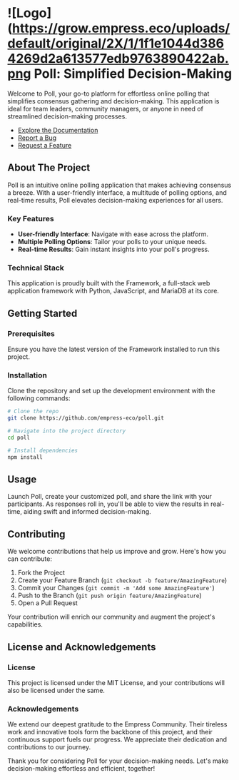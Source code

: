 # ![Logo](https://grow.empress.eco/uploads/default/original/2X/1/1f1e1044d3864269d2a613577edb9763890422ab.png Poll: Simplified Decision-Making

Welcome to Poll, your go-to platform for effortless online polling that simplifies consensus gathering and decision-making. This application is ideal for team leaders, community managers, or anyone in need of streamlined decision-making processes. 

- [Explore the Documentation](https://empress.eco/)
- [Report a Bug](https://github.com/empress-eco/poll/issues)
- [Request a Feature](https://github.com/empress-eco/poll/issues)

## About The Project

Poll is an intuitive online polling application that makes achieving consensus a breeze. With a user-friendly interface, a multitude of polling options, and real-time results, Poll elevates decision-making experiences for all users.

### Key Features

- **User-friendly Interface**: Navigate with ease across the platform.
- **Multiple Polling Options**: Tailor your polls to your unique needs.
- **Real-time Results**: Gain instant insights into your poll's progress.

### Technical Stack

This application is proudly built with the Framework, a full-stack web application framework with Python, JavaScript, and MariaDB at its core.

## Getting Started

### Prerequisites

Ensure you have the latest version of the Framework installed to run this project.

### Installation

Clone the repository and set up the development environment with the following commands:

```sh
# Clone the repo
git clone https://github.com/empress-eco/poll.git

# Navigate into the project directory
cd poll

# Install dependencies
npm install
```

## Usage

Launch Poll, create your customized poll, and share the link with your participants. As responses roll in, you'll be able to view the results in real-time, aiding swift and informed decision-making.

## Contributing

We welcome contributions that help us improve and grow. Here's how you can contribute:

1. Fork the Project
2. Create your Feature Branch (`git checkout -b feature/AmazingFeature`)
3. Commit your Changes (`git commit -m 'Add some AmazingFeature'`)
4. Push to the Branch (`git push origin feature/AmazingFeature`)
5. Open a Pull Request

Your contribution will enrich our community and augment the project's capabilities.

## License and Acknowledgements

### License

This project is licensed under the MIT License, and your contributions will also be licensed under the same.

### Acknowledgements

We extend our deepest gratitude to the Empress Community. Their tireless work and innovative tools form the backbone of this project, and their continuous support fuels our progress. We appreciate their dedication and contributions to our journey.

Thank you for considering Poll for your decision-making needs. Let's make decision-making effortless and efficient, together!